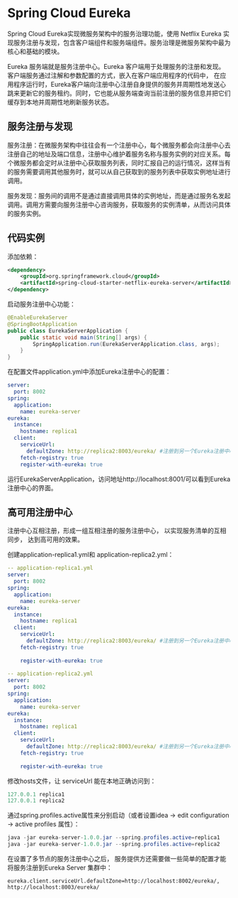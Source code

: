 # Spring Cloud Eureka

Spring Cloud Eureka实现微服务架构中的服务治理功能，使用 Netflix Eureka 实现服务注册与发现，包含客户端组件和服务端组件。服务治理是微服务架构中最为核心和基础的模块。

Eureka 服务端就是服务注册中心。Eureka 客户端用于处理服务的注册和发现。客户端服务通过注解和参数配置的方式，嵌入在客户端应用程序的代码中， 在应用程序运行时，Eureka客户端向注册中心注册自身提供的服务并周期性地发送心跳来更新它的服务租约。同时，它也能从服务端查询当前注册的服务信息并把它们缓存到本地并周期性地刷新服务状态。

## 服务注册与发现

服务注册：在微服务架构中往往会有一个注册中心，每个微服务都会向注册中心去注册自己的地址及端口信息，注册中心维护着服务名称与服务实例的对应关系。每个微服务都会定时从注册中心获取服务列表，同时汇报自己的运行情况，这样当有的服务需要调用其他服务时，就可以从自己获取到的服务列表中获取实例地址进行调用。

服务发现：服务间的调用不是通过直接调用具体的实例地址，而是通过服务名发起调用。调用方需要向服务注册中心咨询服务，获取服务的实例清单，从而访问具体的服务实例。

## 代码实例

添加依赖：

```xml
<dependency>
    <groupId>org.springframework.cloud</groupId>
    <artifactId>spring-cloud-starter-netflix-eureka-server</artifactId>
</dependency>
```

启动服务注册中心功能：

```java
@EnableEurekaServer
@SpringBootApplication
public class EurekaServerApplication {
    public static void main(String[] args) {
        SpringApplication.run(EurekaServerApplication.class, args);
    }
}
```

在配置文件application.yml中添加Eureka注册中心的配置：

```yaml
server:
  port: 8002
spring:
  application:
    name: eureka-server
eureka:
  instance:
    hostname: replica1
  client:
    serviceUrl:
      defaultZone: http://replica2:8003/eureka/ #注册到另一个Eureka注册中心
    fetch-registry: true
    register-with-eureka: true
```

运行EurekaServerApplication，访问地址http://localhost:8001/可以看到Eureka注册中心的界面。

## 高可用注册中心

注册中心互相注册，形成一组互相注册的服务注册中心， 以实现服务清单的互相同步， 达到高可用的效果。

创建application-replica1.yml和 application-replica2.yml：

```yaml
-- application-replica1.yml
server:
  port: 8002
spring:
  application:
    name: eureka-server
eureka:
  instance:
    hostname: replica1
  client:
    serviceUrl:
      defaultZone: http://replica2:8003/eureka/ #注册到另一个Eureka注册中心
    fetch-registry: true
   
    register-with-eureka: true
    
-- application-replica2.yml
server:
  port: 8002
spring:
  application:
    name: eureka-server
eureka:
  instance:
    hostname: replica1
  client:
    serviceUrl:
      defaultZone: http://replica2:8003/eureka/ #注册到另一个Eureka注册中心
    fetch-registry: true
   
    register-with-eureka: true
```

修改hosts文件，让 serviceUrl 能在本地正确访问到：

```java
127.0.0.1 replica1
127.0.0.1 replica2
```

通过spring.profiles.active属性来分别启动（或者设置idea -> edit configuration -> active profiles 属性）：

```java
java -jar eureka-server-1.0.0.jar --spring.profiles.active=replica1
java -jar eureka-server-1.0.0.jar --spring.profiles.active=replica2
```

在设置了多节点的服务注册中心之后， 服务提供方还需要做一些简单的配置才能将服务注册到Eureka Server 集群中：

```properties
eureka.client.serviceUrl.defaultZone=http://localhost:8002/eureka/, http://localhost:8003/eureka/
```



